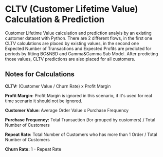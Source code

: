 ﻿# CLTV (Customer Lifetime Value) Calculation & Prediction

Customer Lifetime Value calculation and prediction analyis by an existing customer dataset with Python. There are 2 different flows, in the first one CLTV calculations are placed by existing values, in the second one Expected Number of Transactions and Expected Profits are predicted for periods by fitting BG&NBD and Gamma&Gamma Sub Model. After predicting those values, CLTV predictions are also placed for all customers.


## Notes for Calculations

**CLTV:** (Customer Value / Churn Rate) x Profit Margin

**Profit Margin:** Profit Margin is ignored in this scenario, if it's used for real time scenario it should not be ignored.

**Customer Value:**  Average Order Value x Purchase Frequency

**Purchase Frequency:** Total Transaction (for grouped by customers) / Total Number of Customers

**Repeat Rate:** Total Number of Customers who has more than 1 Order / Total Number of Customers

**Churn Rate:** 1 - Repeat Rate

